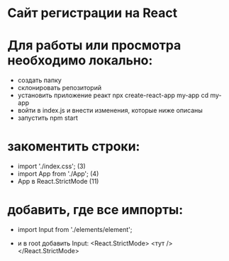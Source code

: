 # Сайт регистрации на React

# Для работы или просмотра необходимо локально:
- создать папку
- склонировать репозиторий
- установить приложение реакт 
npx create-react-app my-app
cd my-app
- войти в index.js и внести изменения, которые ниже описаны
- запустить npm start

# закоментить строки:
- import './index.css'; (3)
- import App from './App'; (4)
- App в React.StrictMode (11)

# добавить, где все импорты:
- import Input from './elements/element';

- и в root добавить Input:
<React.StrictMode>
    <тут />
  </React.StrictMode>
  

